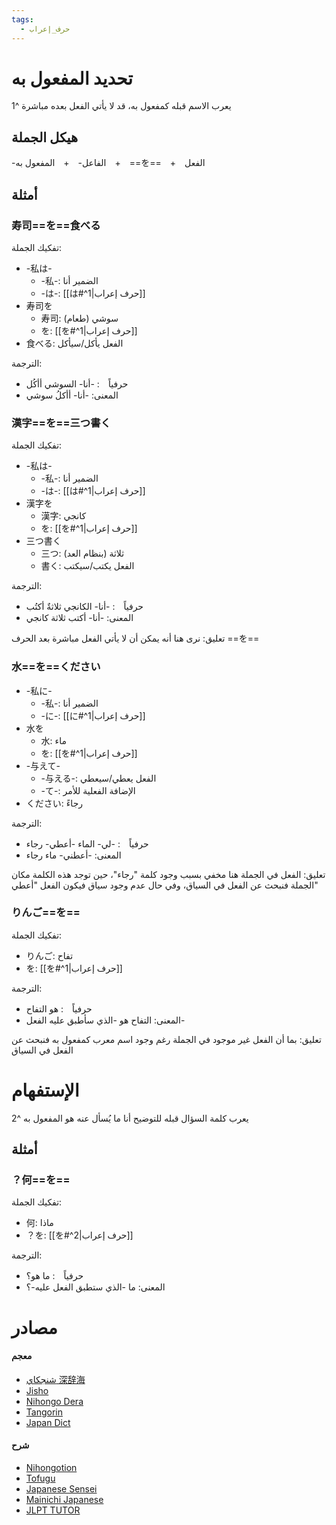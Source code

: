 ```yaml
---
tags:
  - حرف_إعراب
---
```

# تحديد المفعول به
يعرب الاسم قبله كمفعول به، قد لا يأتي الفعل بعده مباشرة ^1
## هيكل الجملة
-الفاعل-　+　المفعول به　+　==を==　+　الفعل 
## أمثلة
### 寿司==を==食べる
تفكيك الجملة:
- -私は-
	- -私-: الضمير أنا
	- -は-: [[は#^1|حرف إعراب]]
- 寿司を
	- 寿司: سوشي (طعام)
	- を: [[を#^1|حرف إعراب]]
- 食べる: الفعل يأكل/سيأكل

الترجمة:
- حرفياً　: -أنا- السوشي أأكُل
- المعنى: -أنا- أأكلُ سوشي
### 漢字==を==三つ書く
تفكيك الجملة:
- -私は-
	- -私-: الضمير أنا
	- -は-: [[は#^1|حرف إعراب]]
- 漢字を
	- 漢字: كانجي
	- を: [[を#^1|حرف إعراب]]
- 三つ書く
	- 三つ: ثلاثة (بنظام العد)
	- 書く: الفعل يكتب/سيكتب

الترجمة:
- حرفياً　: -أنا- الكانجي ثلاثةٌ أكتُب
- المعنى: -أنا- أكتب ثلاثة كانجي

تعليق: نرى هنا أنه يمكن أن لا يأتي الفعل مباشرة بعد الحرف ==を==
### 水==を==ください
- -私に-
	- -私-: الضمير أنا
	- -に-: [[に#^1|حرف إعراب]]
- 水を
	- 水: ماء
	- を: [[を#^1|حرف إعراب]]
- -与えて-
	- -与える-: الفعل يعطي/سيعطي
	- -て-: الإضافة الفعلية للأمر
- ください: رجاءً

الترجمة:
- حرفياً　: -لي- الماء -أعطي- رجاء
- المعنى: -أعطني- ماء رجاء

تعليق: الفعل في الجملة هنا مخفي بسبب وجود كلمة "رجاء"، حين توجد هذه الكلمة مكان الجملة فنبحث عن الفعل في السياق، وفي حال عدم وجود سياق فيكون الفعل "أعطي"
### りんご==を==
تفكيك الجملة:
- りんご: تفاح
- を: [[を#^1|حرف إعراب]]

الترجمة:
- حرفياً　: هو التفاح
- المعنى: التفاح هو -الذي سأطبق عليه الفعل-

تعليق: بما أن الفعل غير موجود في الجملة رغم وجود اسم معرب كمفعول به فنبحث عن الفعل في السياق
# الإستفهام
يعرب كلمة السؤال قبله للتوضيح أنا ما يُسأل عنه هو المفعول به ^2
## أمثلة
### ？何==を==
تفكيك الجملة:
- 何: ماذا
- ？を: [[を#^2|حرف إعراب]]

الترجمة:
- حرفياً　: ما هو؟
- المعنى: ما -الذي ستطبق الفعل عليه-؟
# مصادر
#### معجم
- [شنجكاي 深辞海](https://shinjikai.app/#/word/16810)
- [Jisho](https://jisho.org/word/%E3%82%92)
- [Nihongo Dera](https://nihongodera.com/dictionary/jpen/%E3%82%92)
- [Tangorin](https://tangorin.com/definition/%E3%82%92)
- [Japan Dict](https://japandict.com/%E3%82%92)
#### شرح
- [Nihongotion](https://nihongotion.com/grammars/particle-wo)
- [Tofugu](https://tofugu.com/japanese-grammar/particle-wo)
- [Japanese Sensei](https://senseijapanese.com/beginning-with-japanese/particles-in-japanese-を)
- [Mainichi Japanese](https://mainichijapanese.com/japanese-lessons/12-japanese-object-particle-wo.html)
- [JLPT TUTOR](https://jlpttutor.com/jlpt-n5-grammar-%e3%82%92-o-wo-object-marker-particle-meaning)
